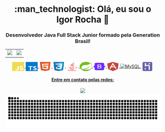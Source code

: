 <!-- Apresentação -->
<div align="center">
 <h1> :man_technologist: Olá, eu sou o Igor Rocha 👋</h1>
  <h3>
Desenvolvedor Java Full Stack Junior formado pela Generation Brasil!
</h3>
</div>

<!-- Card com linguagens mais usadas--> 
<table align="center">
  <a href="https://github.com/Igorrocha1">
   <row>
     <td>
       <img height="172em" src="https://github-readme-stats.vercel.app/api?username=Igorrocha1&show_icons=true&theme=dracula&include_all_commits=true&count_private=true"/>
     </td>
     <td>
       <img height="180em" src="https://github-readme-stats.vercel.app/api/top-langs/?username=Igorrocha1&layout=compact&langs_count=16&theme=dracula"/>
     </td>
   </row>
</table> 
  
  
 
<div align="center">
  <img align="center" alt="Js" height="30" width="40" src="https://raw.githubusercontent.com/devicons/devicon/master/icons/javascript/javascript-plain.svg">
  <img align="center" alt="Ts" height="30" width="40" src="https://raw.githubusercontent.com/devicons/devicon/master/icons/typescript/typescript-plain.svg">
  <img align="center" alt="HTML" height="30" width="40" src="https://raw.githubusercontent.com/devicons/devicon/master/icons/html5/html5-original.svg">
  <img align="center" alt="CSS" height="30" width="40" src="https://raw.githubusercontent.com/devicons/devicon/master/icons/css3/css3-original.svg">
  <img align="center" alt="Java" height="30" width="40" src="https://raw.githubusercontent.com/devicons/devicon/master/icons/java/java-plain.svg">
  <img align="center" alt="Spring" height="30" width="40" src="https://raw.githubusercontent.com/devicons/devicon/master/icons/spring/spring-original.svg">
  <img align="center" alt="Bootsrap" height="30" width="40" src="https://raw.githubusercontent.com/devicons/devicon/master/icons/bootstrap/bootstrap-plain.svg">
  <img align="center" alt="AngularJS" height="30" width="40" src="https://raw.githubusercontent.com/devicons/devicon/master/icons/angularjs/angularjs-plain.svg">
  <img align="center" alt="MySQL" height="30" width="40" src="https://cdn.jsdelivr.net/gh/devicons/devicon@latest/icons/mysql/mysql-original.svg">  
  <img align="center" alt="Heroku" height="30" width="40" src="https://github.com/devicons/devicon/blob/master/icons/heroku/heroku-plain.svg">
</div>

<div align="center">
 <h4>
   Entre em contato pelas redes:
  </h4>
    <a href="https://www.linkedin.com/in/igorrocha-dev" target="_blank"><img src="https://img.shields.io/badge/-LinkedIn-%230077B5?style=for-the-badge&logo=linkedin&logoColor=white" target="_blank"></a>
  
  </div align="center">
    <img src="https://raw.githubusercontent.com/Igorrocha1/Igorrocha1/output/snake.svg" alt="Snake animation" />
  </div>
